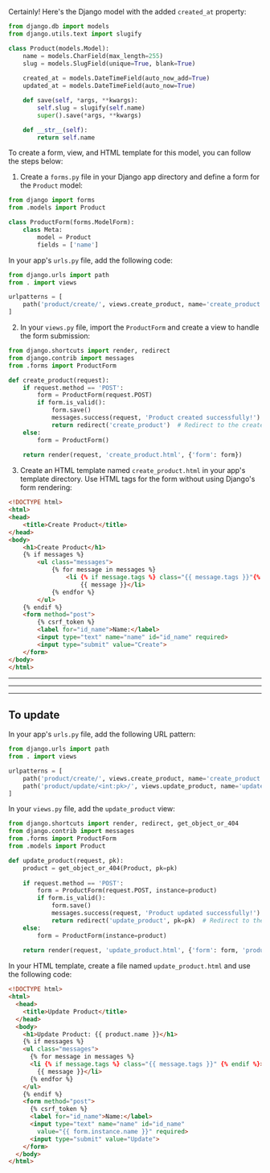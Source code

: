 Certainly! Here's the Django model with the added `created_at` property:

```python
from django.db import models
from django.utils.text import slugify

class Product(models.Model):
    name = models.CharField(max_length=255)
    slug = models.SlugField(unique=True, blank=True)
  
    created_at = models.DateTimeField(auto_now_add=True)
    updated_at = models.DateTimeField(auto_now=True)

    def save(self, *args, **kwargs):
        self.slug = slugify(self.name)
        super().save(*args, **kwargs)

    def __str__(self):
        return self.name
```

To create a form, view, and HTML template for this model, you can follow the steps below:

1. Create a `forms.py` file in your Django app directory and define a form for the `Product` model:

```python
from django import forms
from .models import Product

class ProductForm(forms.ModelForm):
    class Meta:
        model = Product
        fields = ['name']
```


In your app's `urls.py` file, add the following code:

```python
from django.urls import path
from . import views

urlpatterns = [
    path('product/create/', views.create_product, name='create_product'),
]
```


2. In your `views.py` file, import the `ProductForm` and create a view to handle the form submission:

```python
from django.shortcuts import render, redirect
from django.contrib import messages
from .forms import ProductForm

def create_product(request):
    if request.method == 'POST':
        form = ProductForm(request.POST)
        if form.is_valid():
            form.save()
            messages.success(request, 'Product created successfully!')
            return redirect('create_product')  # Redirect to the create product page
    else:
        form = ProductForm()
    
    return render(request, 'create_product.html', {'form': form})

```

3. Create an HTML template named `create_product.html` in your app's template directory. Use HTML tags for the form without using Django's form rendering:

```html
<!DOCTYPE html>
<html>
<head>
    <title>Create Product</title>
</head>
<body>
    <h1>Create Product</h1>
    {% if messages %}
        <ul class="messages">
            {% for message in messages %}
                <li {% if message.tags %} class="{{ message.tags }}"{% endif %}>
                    {{ message }}</li>
            {% endfor %}
        </ul>
    {% endif %}
    <form method="post">
        {% csrf_token %}
        <label for="id_name">Name:</label>
        <input type="text" name="name" id="id_name" required>
        <input type="submit" value="Create">
    </form>
</body>
</html>

```






---
---
---
## To update 





In your app's `urls.py` file, add the following URL pattern:

```python
from django.urls import path
from . import views

urlpatterns = [
    path('product/create/', views.create_product, name='create_product'),
    path('product/update/<int:pk>/', views.update_product, name='update_product'),
]
```



In your `views.py` file, add the `update_product` view:

```python
from django.shortcuts import render, redirect, get_object_or_404
from django.contrib import messages
from .forms import ProductForm
from .models import Product

def update_product(request, pk):
    product = get_object_or_404(Product, pk=pk)
    
    if request.method == 'POST':
        form = ProductForm(request.POST, instance=product)
        if form.is_valid():
            form.save()
            messages.success(request, 'Product updated successfully!')
            return redirect('update_product', pk=pk)  # Redirect to the same update product page
    else:
        form = ProductForm(instance=product)
    
    return render(request, 'update_product.html', {'form': form, 'product': product})
```



In your HTML template, create a file named `update_product.html` and use the following code:

```html
<!DOCTYPE html>
<html>
  <head>
    <title>Update Product</title>
  </head>
  <body>
    <h1>Update Product: {{ product.name }}</h1>
    {% if messages %}
    <ul class="messages">
      {% for message in messages %}
      <li {% if message.tags %} class="{{ message.tags }}" {% endif %}>
        {{ message }}</li>
      {% endfor %}
    </ul>
    {% endif %}
    <form method="post">
      {% csrf_token %}
      <label for="id_name">Name:</label>
      <input type="text" name="name" id="id_name"
        value="{{ form.instance.name }}" required>
      <input type="submit" value="Update">
    </form>
  </body>
</html>
```

